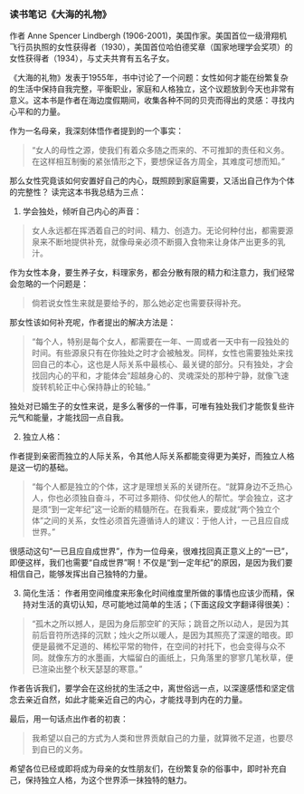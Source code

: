 ### 读书笔记《大海的礼物》

作者 Anne Spencer Lindbergh (1906-2001)，美国作家。美国首位一级滑翔机飞行员执照的女性获得者（1930），美国首位哈伯德奖章（国家地理学会奖项）的女性获得者（1934），与丈夫共育有五名子女。

《大海的礼物》发表于1955年，书中讨论了一个问题：女性如何才能在纷繁复杂的生活中保持自我完整，平衡职业，家庭和人格独立，这个议题放到今天也非常有意义。这本书是作者在海边度假期间，收集各种不同的贝壳而得出的灵感：寻找内心平和的力量。

作为一名母亲，我深刻体悟作者提到的一个事实：
> “女人的母性之源，使我们有着众多随之而来的、不可推卸的责任和义务。在这样相互制衡的紧张情形之下，要想保证各方周全，其难度可想而知。”
  
那么女性究竟该如何安置好自己的内心，既照顾到家庭需要，又活出自己作为个体的完整性？ 读完这本书我总结为三点：
1. 学会独处，倾听自己内心的声音：
> 女人永远都在挥洒着自己的时间、精力、创造力。无论何种付出，都需要源泉来不断地提供补充，就像母亲必须不断摄入食物来让身体产出更多的乳汁。

 作为女性本身，要生养子女，料理家务，都会分散有限的精力和注意力，我们经常会忽略的一个问题是：
>  倘若说女性生来就是要给予的，那么她必定也需要获得补充。

那女性该如何补充呢，作者提出的解决方法是：
> “每个人，特别是每个女人，都需要在一年、一周或者一天中有一段独处的时间。有些源泉只有在你独处之时才会被触发。同样，女性也需要独处来找回自己的本心，这也是人际关系中最核心、最关键的部分。只有独处，才会找回内心的平和，才能体会“超越身心的、灵魂深处的那种宁静，就像飞速旋转机轮正中心保持静止的轮轴。” 

独处对已婚生子的女性来说，是多么奢侈的一件事，可唯有独处我们才能恢复些许元气和能量，才能找回一点自我。

2. 独立人格：

作者提到亲密而独立的人际关系，令其他人际关系都能变得更为美好，而独立人格是这一切的基础。

> “每个人都是独立的个体，这才是理想关系的关键所在。“就算身边不乏热心人，你也必须独自奋斗，不可过多期待、仰仗他人的帮忙。学会独立，这才是须“到一定年纪”这一论断的精髓所在。在我看来，要成就“两个独立个体”之间的关系，女性必须首先遵循诗人的建议：于他人计，一己且应自成世界。”

很感动这句“一已且应自成世界”，作为一位母亲，很难找回真正意义上的“一已”，即便这样，我们也需要“自成世界”啊！不仅是“到一定年纪”的原因，是因为我们要相信自己，能够发挥出自己独特的力量。

3. 简化生活：
作者用空间维度来形象化时间维度里所做的事情也应该少而精，保持对生活的真切认知，尽可能地过简单的生活；（下面这段文字翻译得很美）：

> “孤木之所以撼人，是因为身后那空旷的天际；跳音之所以动人，是因为其前后音符所选择的沉默；烛火之所以暖人，是因为其照亮了深邃的暗夜。即便是最微不足道的、稀松平常的物件，在空间的衬托下，也会变得与众不同。就像东方的水墨画，大幅留白的画纸上，只角落里的寥寥几笔秋草，便已渲染出整个秋天瑟瑟的寒意。”

作者告诉我们，要学会在这纷扰的生活之中，离世俗远一点，以深邃感悟和坚定信念去亲近自然，如此才能亲近自己的内心，才能找寻到内在的力量。

最后，用一句话点出作者的初衷：
> 我希望以自己的方式为人类和世界贡献自己的力量，就算微不足道，也要尽到自已的义务。

希望各位已经或即将成为母亲的女性朋友们，在纷繁复杂的俗事中，即时补充自己，保持独立人格，为这个世界添一抹独特的魅力。 
